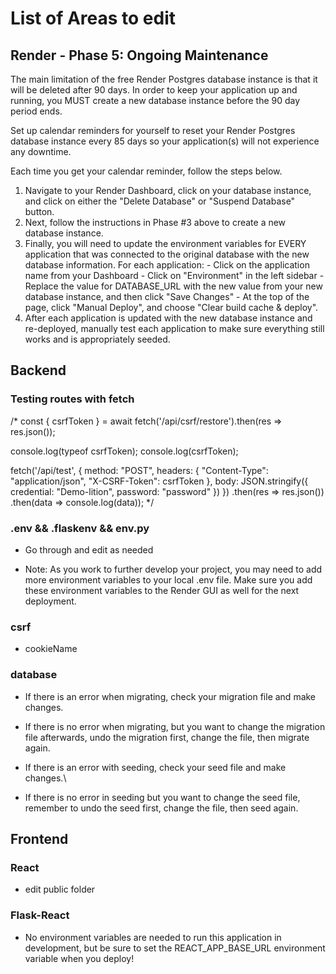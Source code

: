 # List of Areas to edit

## Render - Phase 5: Ongoing Maintenance
The main limitation of the free Render Postgres database instance is that it will be deleted after 90 days. In order to keep your application up and running, you MUST create a new database instance before the 90 day period ends.

Set up calendar reminders for yourself to reset your Render Postgres database instance every 85 days so your application(s) will not experience any downtime.

Each time you get your calendar reminder, follow the steps below.
  1. Navigate to your Render Dashboard, click on your database instance, and click on either the "Delete Database" or "Suspend Database" button.
  2. Next, follow the instructions in Phase #3 above to create a new database instance.
  3. Finally, you will need to update the environment variables for EVERY application that was connected to the original database with the new database information. For each application:
    - Click on the application name from your Dashboard
    - Click on "Environment" in the left sidebar
    - Replace the value for DATABASE_URL with the new value from your new database instance, and then click "Save Changes"
    - At the top of the page, click "Manual Deploy", and choose "Clear build cache & deploy".
  4. After each application is updated with the new database instance and re-deployed, manually test each application to make sure everything still works and is appropriately seeded.

## Backend

### Testing routes with fetch
/*
const { csrfToken } = await fetch('/api/csrf/restore').then(res => res.json());

console.log(typeof csrfToken);
console.log(csrfToken);

fetch('/api/test', {
    method: "POST",
    headers: {
      "Content-Type": "application/json",
      "X-CSRF-Token": csrfToken
    },
    body: JSON.stringify({
      credential: "Demo-lition",
      password: "password"
    })
  })
  .then(res => res.json())
  .then(data => console.log(data));
*/

### .env && .flaskenv && env.py
- Go through and edit as needed

- Note: As you work to further develop your project, you may need to add more environment variables to your local .env file. Make sure you add these environment variables to the Render GUI as well for the next deployment.

### csrf
- cookieName

### database
- If there is an error when migrating, check your migration file and make changes.
- If there is no error when migrating, but you want to change the migration file afterwards, undo the migration first, change the file, then migrate again.

- If there is an error with seeding, check your seed file and make changes.\
- If there is no error in seeding but you want to change the seed file, remember to undo the seed first, change the file, then seed again.



## Frontend

### React
- edit public folder

### Flask-React
- No environment variables are needed to run this application in development, but be sure to set the REACT_APP_BASE_URL environment variable when you deploy!
